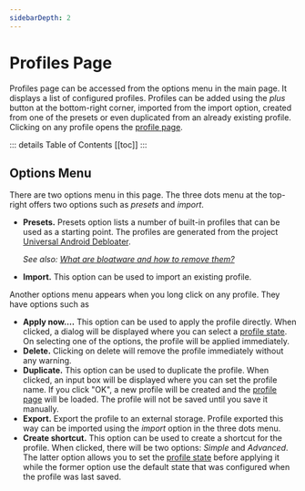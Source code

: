 ```yaml
---
sidebarDepth: 2
---
```


# Profiles Page
Profiles page can be accessed from the options menu in the main page. It displays a list of configured profiles. Profiles can be added using the _plus_ button at the bottom-right corner, imported from the import option, created from one of the presets or even duplicated from an already existing profile. Clicking on any profile opens the [profile page][profile].

::: details Table of Contents
[[toc]]
:::

## Options Menu
There are two options menu in this page. The three dots menu at the top-right offers two options such as _presets_ and _import_.
- **Presets.** Presets option lists a number of built-in profiles that can be used as a starting point. The profiles are generated from the project [Universal Android Debloater][uad].

  _See also: [What are bloatware and how to remove them?][faq_bloatware]_
- **Import.** This option can be used to import an existing profile.

Another options menu appears when you long click on any profile. They have options such as
- **Apply now….** This option can be used to apply the profile directly. When clicked, a dialog will be displayed where you can select a [profile state][profile_state]. On selecting one of the options, the profile will be applied immediately.
- **Delete.** Clicking on delete will remove the profile immediately without any warning.
- **Duplicate.** This option can be used to duplicate the profile. When clicked, an input box will be displayed where you can set the profile name. If you click "OK", a new profile will be created and the [profile page][profile] will be loaded. The profile will not be saved until you save it manually.
- **Export.** Export the profile to an external storage. Profile exported this way can be imported using the _import_ option in the three dots menu.
- **Create shortcut.** This option can be used to create a shortcut for the profile. When clicked, there will be two options: _Simple_ and _Advanced_. The latter option allows you to set the [profile state][profile_state] before applying it while the former option use the default state that was configured when the profile was last saved.

[uad]: https://gitlab.com/W1nst0n/universal-android-debloater
[faq_bloatware]: ../faq/misc.md#o-que-sao-bloatwares-e-como-remove-los
[profile]: ./profile-page.md
[profile_state]: ./profile-page.md#state
